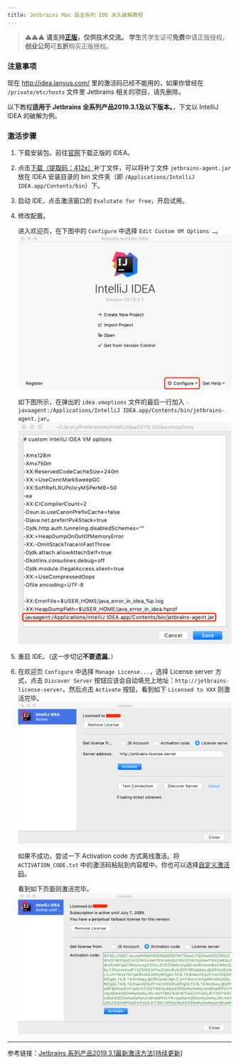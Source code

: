```yaml
---
title: Jetbrains Mac 版全系列 IDE 永久破解教程
---
```


> ⚠️⚠️⚠️ **请支持[正版]((https://www.jetbrains.com/idea/))，仅供技术交流。**
**学生**凭学生证可**免费**申请正版授权。
**创业公司**可**五折**购买正版授权。

### 注意事项

现在 http://idea.lanyus.com/ 里的激活码已经不能用的，如果你曾经在 `/private/etc/hosts` 文件里 Jetbrains 相关的项⽬，请先删除。

以下教程**适用于 Jetbrains 全系列产品2019.3.1及以下版本。**，下文以 IntelliJ IDEA 的破解为例。

### 激活步骤

1. 下载安装包。前往[官网](https://www.jetbrains.com/idea/)下载正版的 IDEA。

2. 点击[下载（提取码：412x）](https://pan.baidu.com/s/1sosqRASs1WmKJMV8j8qHPQ)补丁文件，可以将补丁文件 `jetbrains-agent.jar` 放在 IDEA 安装目录的 bin 文件夹（即 `/Applications/IntelliJ IDEA.app/Contents/bin`）下。

3. 启动 IDE，点击激活窗口的 `Evalutate for free`，开启试用。

4. 修改配置。

   进入欢迎页，在下图中的 `Configure` 中选择 `Edit Custom VM Options …`。
   ![](/resources/images/jetbrains-configure.png)

   如下图所示，在弹出的 `idea.vmoptions` 文件的最后一行加入 `-javaagent:/Applications/IntelliJ IDEA.app/Contents/bin/jetbrains-agent.jar`。
   ![](/resources/images/jetbrains-vmoptions.png)

5. 重启 IDE。（这一步切记**不要遗漏**。）

6. 在欢迎页  `Configure` 中选择 `Manage License...`，选择 License server ⽅式，点击 `Discover Server` 按钮应该会⾃动填充上地址：`http://jetbrains-license-server`。然后点击 `Activate` 按钮，看到如下 `Licensed to XXX` 则激活完毕。
   ![](/resources/images/jetbrains-licensed-license-server.png)
   
   如果不成功，尝试一下 Activation code 方式离线激活。将 `ACTIVATION_CODE.txt` 中的激活码粘贴到内容框中。你也可以选择[自定义激活码](https://zhile.io/custom-license.html)。
   
   看到如下页面则激活完毕。
   ![](/resources/images/jetbrains-licensed-activation-code.png)
   
---
参考链接：[Jetbrains 系列产品2019.3.1最新激活方法[持续更新]](https://zhile.io/2018/08/25/jetbrains-license-server-crack.html)

